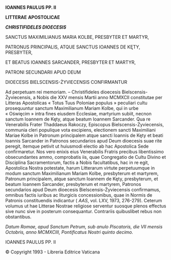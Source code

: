 **IOANNES PAULUS PP. II**

**LITTERAE** **APOSTOLICAE**

***CHRISTIFIDELES DIOECESIS***

SANCTUS MAXIMILIANUS MARIA KOLBE, PRESBYTER ET MARTYR,

PATRONUS PRINCIPALIS, ATQUE SANCTUS IOANNES DE KĘTY, PRESBYTER,

ET BEATUS IOANNES SARCANDER, PRESBYTER ET MARTYR,

PATRONI SECUNDARII APUD DEUM

DIOECESIS BIELSCENSIS-ŻYVIECENSIS CONFIRMANTUR

Ad perpetuam rei memoriam. – Christifideles dioecesis Bielscensis-Żyviecensis, a Nobis die XXV mensis Martii anno MCMXCII constitutae per Litteras Apostolicas « Totus Tuus Poloniae populus » peculiari cultu prosequuntur sanctum Maximilianum Mariam Kolbe, qui in urbe « Oświęcim » intra fines eiusdem Ecclesiae, martyrium subiit, necnon sanctum Ioannem de Kęty, atque beatum Ioannem Sarcander. Qua re Venerabilis Frater Thaddaeus Rakoczy, Episcopus Bielscensis-Żyviecensis, communia cleri populique vota excipiens, electionem sancti Maximiliani Mariae Kolbe in Patronum principalem atque sancti loannis de Kęty et beati Ioannis Sarcander in Patronos secundarios apud Deum dioecesis suae rite peregit, itemque petivit ut huiusmodi electio ab hac Apostolica Sede confirmaretur. Nos vero enixis eius Venerabilis Fratris precibus libentissimo obsecundantes ammo, comprobatis iis, quae Congregatio de Cultu Divino et Disciplina Sacramentorum, factis a Nobis facultatibus, hac in re egit, Apostolica Nostra potestate, harum Litterarum virtute perpetuumque in modum sanctum Maximilianum Mariam Kolbe, presbyterum et martyrem, Patronum principalem, atque sanctum Ioannem de Kęty, presbyterum, et beatum Ioannem Sarcander, presbyterum et martyrem, Patronos secundarios apud Deum dioecesis Bielscensis-Żyviecensis confirmamus, omnibus factis iuribus ac liturgicis concessionibus, quae in Normis de Patronis constituendis indicantur ( *AAS*, vol. LXV, 1973, 276-279). Ceterum volumus ut hae Litterae Nostrae religiose serventur suosque plenos effectus sive nunc sive in posterum consequantur. Contrariis quibuslibet rebus non obstantibus.

*Datum Romae, apud Sanctum Petrum, sub anulo Piscatoris, die VII mensis Octobris, anno MCMXCIII, Pontificatus Nostri quinto decimo.*

IOANNES PAULUS PP. II

© Copyright 1993 - Libreria Editrice Vaticana